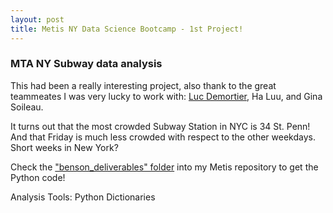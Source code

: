 ```yaml
---
layout: post
title: Metis NY Data Science Bootcamp - 1st Project!
---
```


###  MTA NY Subway data analysis 

This had been a really interesting project, also thank to the great teammeates I was very lucky to work with: [Luc Demortier](http://lucdemortier.github.io), Ha Luu, and Gina Soileau.

It turns out that the most crowded Subway Station in NYC is 34 St. Penn!
And that Friday is much less crowded with respect to the other weekdays.
Short weeks in New York?

Check the ["benson_deliverables" folder](https://github.com/marcolunardi/metis/tree/master/benson_deliverables) into my Metis repository to get the Python code!

Analysis Tools: Python Dictionaries
